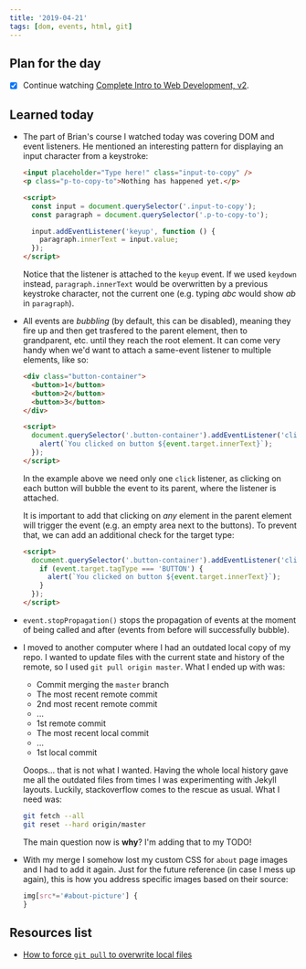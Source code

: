 ```yaml
---
title: '2019-04-21'
tags: [dom, events, html, git]
---
```


## Plan for the day

- [x] Continue watching [Complete Intro to Web Development, v2](https://frontendmasters.com/courses/web-development-v2/).

## Learned today

- The part of Brian's course I watched today was covering DOM and event listeners. He mentioned an interesting pattern for displaying an input character from a keystroke:

  ```html
  <input placeholder="Type here!" class="input-to-copy" />
  <p class="p-to-copy-to">Nothing has happened yet.</p>

  <script>
    const input = document.querySelector('.input-to-copy');
    const paragraph = document.querySelector('.p-to-copy-to');

    input.addEventListener('keyup', function () {
      paragraph.innerText = input.value;
    });
  </script>
  ```

  Notice that the listener is attached to the `keyup` event. If we used `keydown` instead, `paragraph.innerText` would be overwritten by a previous keystroke character, not the current one (e.g. typing _abc_ would show _ab_ in `paragraph`).

- All events are _bubbling_ (by default, this can be disabled), meaning they fire up and then get trasfered to the parent element, then to grandparent, etc. until they reach the root element. It can come very handy when we'd want to attach a same-event listener to multiple elements, like so:

  ```html
  <div class="button-container">
    <button>1</button>
    <button>2</button>
    <button>3</button>
  </div>

  <script>
    document.querySelector('.button-container').addEventListener('click', function (event) {
      alert(`You clicked on button ${event.target.innerText}`);
    });
  </script>
  ```

  In the example above we need only one `click` listener, as clicking on each button will bubble the event to its parent, where the listener is attached.

  It is important to add that clicking on _any_ element in the parent element will trigger the event (e.g. an empty area next to the buttons). To prevent that, we can add an additional check for the target type:

  ```html
  <script>
    document.querySelector('.button-container').addEventListener('click', function (event) {
      if (event.target.tagType === 'BUTTON') {
        alert(`You clicked on button ${event.target.innerText}`);
      }
    });
  </script>
  ```

- `event.stopPropagation()` stops the propagation of events at the moment of being called and after (events from before will successfully bubble).
- I moved to another computer where I had an outdated local copy of my repo. I wanted to update files with the current state and history of the remote, so I used `git pull origin master`. What I ended up with was:

  - Commit merging the `master` branch
  - The most recent remote commit
  - 2nd most recent remote commit
  - ...
  - 1st remote commit
  - The most recent local commit
  - ...
  - 1st local commit

  Ooops... that is not what I wanted. Having the whole local history gave me all the outdated files from times I was experimenting with Jekyll layouts. Luckily, stackoverflow comes to the rescue as usual. What I need was:

  ```bash
  git fetch --all
  git reset --hard origin/master
  ```

  The main question now is **why**? I'm adding that to my TODO!

- With my merge I somehow lost my custom CSS for `about` page images and I had to add it again. Just for the future reference (in case I mess up again), this is how you address specific images based on their source:

  ```css
  img[src*='#about-picture'] {
  }
  ```

## Resources list

- [How to force `git pull` to overwrite local files](https://stackoverflow.com/questions/1125968/how-do-i-force-git-pull-to-overwrite-local-files)

